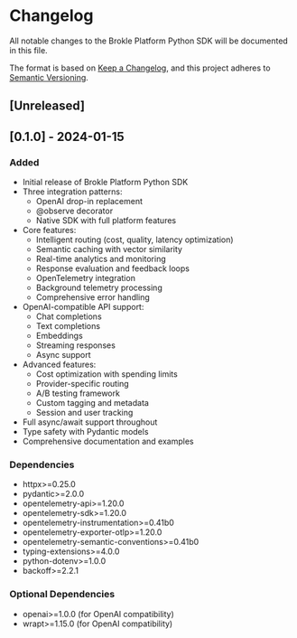 # Changelog

All notable changes to the Brokle Platform Python SDK will be documented in this file.

The format is based on [Keep a Changelog](https://keepachangelog.com/en/1.0.0/),
and this project adheres to [Semantic Versioning](https://semver.org/spec/v2.0.0.html).

## [Unreleased]

## [0.1.0] - 2024-01-15

### Added
- Initial release of Brokle Platform Python SDK
- Three integration patterns:
  - OpenAI drop-in replacement
  - @observe decorator
  - Native SDK with full platform features
- Core features:
  - Intelligent routing (cost, quality, latency optimization)
  - Semantic caching with vector similarity
  - Real-time analytics and monitoring
  - Response evaluation and feedback loops
  - OpenTelemetry integration
  - Background telemetry processing
  - Comprehensive error handling
- OpenAI-compatible API support:
  - Chat completions
  - Text completions
  - Embeddings
  - Streaming responses
  - Async support
- Advanced features:
  - Cost optimization with spending limits
  - Provider-specific routing
  - A/B testing framework
  - Custom tagging and metadata
  - Session and user tracking
- Full async/await support throughout
- Type safety with Pydantic models
- Comprehensive documentation and examples

### Dependencies
- httpx>=0.25.0
- pydantic>=2.0.0
- opentelemetry-api>=1.20.0
- opentelemetry-sdk>=1.20.0
- opentelemetry-instrumentation>=0.41b0
- opentelemetry-exporter-otlp>=1.20.0
- opentelemetry-semantic-conventions>=0.41b0
- typing-extensions>=4.0.0
- python-dotenv>=1.0.0
- backoff>=2.2.1

### Optional Dependencies
- openai>=1.0.0 (for OpenAI compatibility)
- wrapt>=1.15.0 (for OpenAI compatibility)